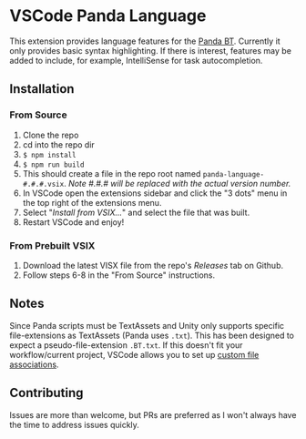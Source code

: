 # VSCode Panda Language

This extension provides language features for the [Panda BT](http://www.pandabehaviour.com/). Currently it only provides basic syntax highlighting. If there is interest, features may be added to include, for example, IntelliSense for task autocompletion.

## Installation

### From Source

1. Clone the repo
2. cd into the repo dir
3. `$ npm install`
4. `$ npm run build`
5. This should create a file in the repo root named `panda-language-#.#.#.vsix`. _Note #.#.# will be replaced with the actual version number._
6. In VSCode open the extensions sidebar and click the "3 dots" menu in the top right of the extensions menu.
7. Select "_Install from VSIX..._" and select the file that was built.
8. Restart VSCode and enjoy!

### From Prebuilt VSIX

1. Download the latest VISX file from the repo's _Releases_ tab on Github.
2. Follow steps 6-8 in the "From Source" instructions.

## Notes

Since Panda scripts must be TextAssets and Unity only supports specific file-extensions as TextAssets (Panda uses `.txt`). This has been designed to expect a pseudo-file-extension `.BT.txt`. If this doesn't fit your workflow/current project, VSCode allows you to set up [custom file associations](https://stackoverflow.com/a/36789145).

## Contributing

Issues are more than welcome, but PRs are preferred as I won't always have the time to address issues quickly.